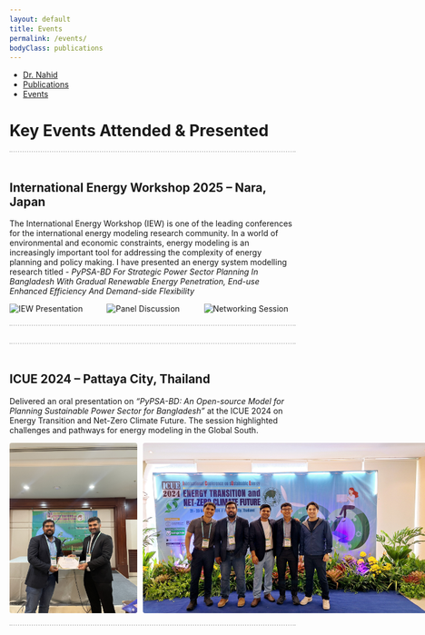 ```yaml
---
layout: default
title: Events
permalink: /events/
bodyClass: publications
---
```


<!-- TOP NAVIGATION -->
<nav class="top-nav">
  <ul>
    <li><a href="/">Dr. Nahid</a></li>
    <li><a href="/publications/">Publications</a></li>
    <li><a href="/events/">Events</a></li>
    
  </ul>
</nav> 

<h1>Key Events Attended & Presented</h1>

<!-- EVENT 1 -->
<div style="border-top: 2px dotted #ccc; border-bottom: 2px dotted #ccc; padding: 20px 0; margin-bottom: 30px;">
  <h2>International Energy Workshop 2025 – Nara, Japan</h2>
  <p>
    The International Energy Workshop (IEW) is one of the leading conferences for the international energy modeling research community. In a world of environmental and economic constraints, energy modeling is an increasingly important tool for addressing the complexity of energy planning and policy making. I have presented an energy system modelling research titled - <em> PyPSA-BD For Strategic Power Sector Planning In
Bangladesh With Gradual Renewable Energy Penetration, End-use Enhanced Efficiency And Demand-side Flexibility </em>
  </p>

  <div style="display: flex; gap: 10px;">
    <img src="/image/event1_photo1.jpg" alt="IEW Presentation" style="width: 32%;">
    <img src="/image/event1_photo2.jpg" alt="Panel Discussion" style="width: 32%;">
    <img src="/image/event1_photo3.jpg" alt="Networking Session" style="width: 32%;">
  </div>
</div>

<!-- EVENT 2 -->
<div style="border-top: 2px dotted #ccc; border-bottom: 2px dotted #ccc; padding: 20px 0; margin-bottom: 30px;">
  <h2>ICUE 2024 – Pattaya City, Thailand</h2>
  <p>
    Delivered an oral presentation on <em>“PyPSA-BD: An Open-source Model for Planning Sustainable Power Sector for Bangladesh”</em> at the ICUE 2024 on Energy Transition and Net-Zero Climate Future. The session highlighted challenges and pathways for energy modeling in the Global South.
  </p>

  <div style="display: flex; gap: 10px;">
    <img src="/Image/ICUE/2.JPG" alt="ICUE Stage" style="flex: 1; height: 300px; object-fit: cover; border-radius: 4px;">
    <img src="/Image/ICUE/20241023_152352.jpg" alt="Poster Session" style="flex: 1; height: 300px; object-fit: cover; border-radius: 4px;">
    <img src="/Image/ICUE/20241023_152412.jpg" alt="Panelists" style="flex: 1; height: 300px; object-fit: cover; border-radius: 4px;">
  </div>
</div>

